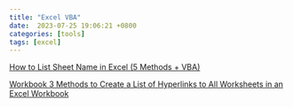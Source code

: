 ```yaml
---
title: "Excel VBA"
date:  2023-07-25 19:06:21 +0800
categories: [tools]
tags: [excel]
---
```


[How to List Sheet Name in Excel (5 Methods + VBA)](https://www.exceldemy.com/excel-sheet-name-list/)


[Workbook 3 Methods to Create a List of Hyperlinks to All Worksheets in an Excel Workbook](https://www.datanumen.com/blogs/3-methods-to-create-a-list-of-hyperlinks-to-all-worksheets-in-an-excel-workbook)
